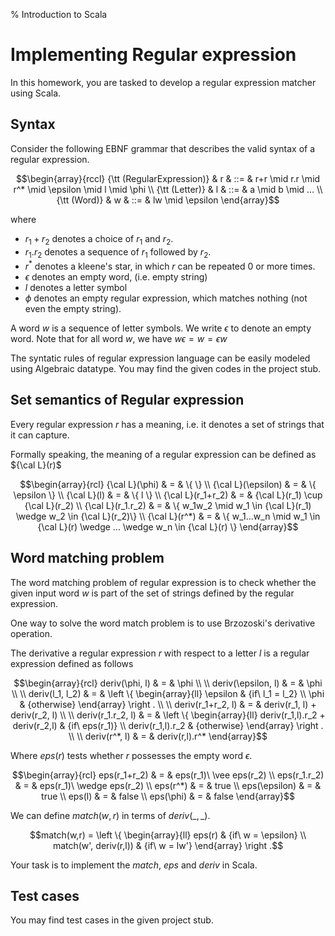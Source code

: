 % Introduction to Scala


# Implementing Regular expression 
In this homework, you are tasked to develop a regular expression matcher using Scala.

## Syntax
Consider the following EBNF grammar that describes the valid syntax of a regular expression.

```math
\begin{array}{rccl} 
{\tt (RegularExpression)} & r & ::= & r+r \mid r.r \mid r^* \mid \epsilon \mid l \mid \phi \\ 
{\tt (Letter)} & l & ::= & a \mid b \mid ... \\ 
{\tt (Word)} & w & ::= & lw \mid \epsilon
\end{array}
```

where 

* $r_1+r_2$ denotes a choice of $r_1$ and $r_2$.
* $r_1.r_2$ denotes a sequence of $r_1$ followed by $r_2$.
* $r^*$ denotes a kleene's star, in which $r$ can be repeated 0 or more times.
* $\epsilon$ denotes an empty word, (i.e. empty string)
* $l$ denotes a letter symbol
* $\phi$ denotes an empty regular expression, which matches nothing (not even the empty string).

A word $w$ is a sequence of letter symbols. We write $\epsilon$ to denote an empty word. Note that for all word $w$, we have $w \epsilon = w = \epsilon w$

The syntatic rules of regular expression language can be easily modeled using Algebraic datatype. You may find the given codes in the project stub.

## Set semantics of Regular expression

Every regular expression $r$ has a meaning, i.e. it denotes a set of strings that it can capture.

Formally speaking, the meaning of a regular expression can be defined as ${\cal L}(r)$

```math
\begin{array}{rcl}
{\cal L}(\phi) & = & \{ \} \\ 
{\cal L}(\epsilon) & = & \{ \epsilon \} \\ 
{\cal L}(l) & = & \{ l \} \\ 
{\cal L}(r_1+r_2) & = & {\cal L}(r_1) \cup {\cal L}(r_2) \\ 
{\cal L}(r_1.r_2) & = & \{ w_1w_2 \mid  w_1 \in {\cal L}(r_1) \wedge w_2 \in {\cal L}(r_2)\} \\ 
{\cal L}(r^*) & = & \{ w_1...w_n \mid w_1 \in {\cal L}(r) \wedge ... \wedge w_n \in {\cal L}(r) \}
\end{array}
```


## Word matching problem

The word matching problem of regular expression is to check whether the given input word $w$ is part of the set of strings defined by the regular expression. 

One way to solve the word match problem is to use Brzozoski's derivative operation.

The derivative a regular expression $r$ with respect to a letter $l$ is a regular expression defined as follows

```math
\begin{array}{rcl}
deriv(\phi, l) & = & \phi \\ \\
deriv(\epsilon, l) & = & \phi \\ \\
deriv(l_1, l_2) & = & \left \{ 
    \begin{array}{ll}
    \epsilon & {if\ l_1 = l_2} \\ 
    \phi & {otherwise}
    \end{array}
    \right . \\ \\
deriv(r_1+r_2, l) & = & deriv(r_1, l) + deriv(r_2, l) \\ \\
deriv(r_1.r_2, l) & = & \left \{
    \begin{array}{ll}
    deriv(r_1,l).r_2 + deriv(r_2,l) & {if\ eps(r_1)} \\
    deriv(r_1,l).r_2 & {otherwise}
    \end{array} \right . \\ \\ 
deriv(r^*, l) & = & deriv(r,l).r^*
\end{array}
```

Where $eps(r)$ tests whether $r$ possesses the empty word $\epsilon$.

```math
\begin{array}{rcl}
eps(r_1+r_2) & = & eps(r_1)\ \vee eps(r_2) \\
eps(r_1.r_2) & = & eps(r_1)\ \wedge eps(r_2) \\ 
eps(r^*) & = & true \\ 
eps(\epsilon) & = & true \\ 
eps(l) & = & false \\ 
eps(\phi) & = & false 
\end{array}
```

We can define $match(w,r)$ in terms of $deriv(\_,\_)$. 

```math
match(w,r) = \left \{
    \begin{array}{ll}
    eps(r) & {if\ w = \epsilon} \\ 
    match(w', deriv(r,l)) & {if\ w = lw'}
    \end{array} 
    \right .
```

Your task is to implement the $match$, $eps$ and $deriv$ in Scala.

## Test cases

You may find test cases in the given project stub.
